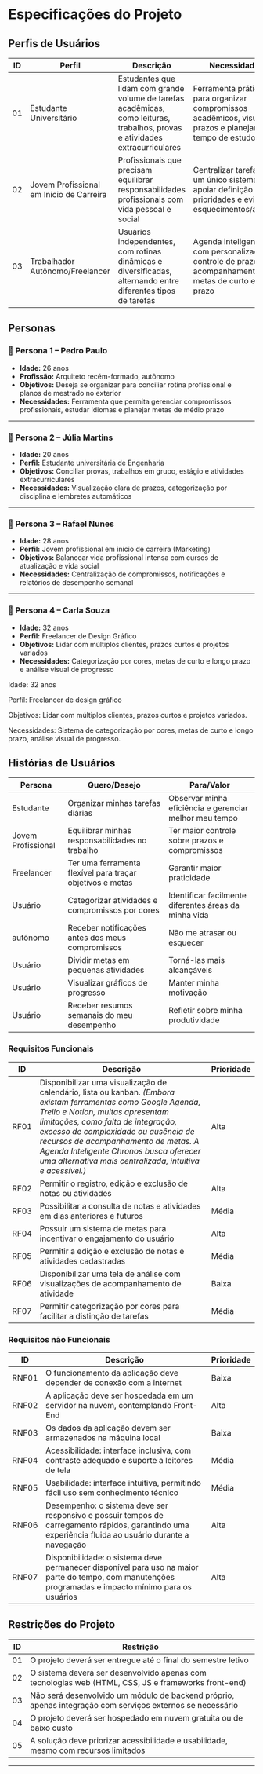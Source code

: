 # Especificações do Projeto

## Perfis de Usuários

| ID  | Perfil                               | Descrição                                                                                      | Necessidades                                                                                  |
|-----|--------------------------------------|------------------------------------------------------------------------------------------------|-----------------------------------------------------------------------------------------------|
| 01  | Estudante Universitário              | Estudantes que lidam com grande volume de tarefas acadêmicas, como leituras, trabalhos, provas e atividades extracurriculares | Ferramenta prática para organizar compromissos acadêmicos, visualizar prazos e planejar o tempo de estudo |
| 02  | Jovem Profissional em Início de Carreira | Profissionais que precisam equilibrar responsabilidades profissionais com vida pessoal e social | Centralizar tarefas em um único sistema, apoiar definição de prioridades e evitar esquecimentos/atrasos |
| 03  | Trabalhador Autônomo/Freelancer      | Usuários independentes, com rotinas dinâmicas e diversificadas, alternando entre diferentes tipos de tarefas | Agenda inteligente com personalização, controle de prazos e acompanhamento de metas de curto e longo prazo |


## Personas


### 👤 Persona 1 – Pedro Paulo
- **Idade:** 26 anos  
- **Profissão:** Arquiteto recém-formado, autônomo  
- **Objetivos:** Deseja se organizar para conciliar rotina profissional e planos de mestrado no exterior  
- **Necessidades:** Ferramenta que permita gerenciar compromissos profissionais, estudar idiomas e planejar metas de médio prazo  

---

### 👤 Persona 2 – Júlia Martins
- **Idade:** 20 anos  
- **Perfil:** Estudante universitária de Engenharia  
- **Objetivos:** Conciliar provas, trabalhos em grupo, estágio e atividades extracurriculares  
- **Necessidades:** Visualização clara de prazos, categorização por disciplina e lembretes automáticos  

---

### 👤 Persona 3 – Rafael Nunes
- **Idade:** 28 anos  
- **Perfil:** Jovem profissional em início de carreira (Marketing)  
- **Objetivos:** Balancear vida profissional intensa com cursos de atualização e vida social  
- **Necessidades:** Centralização de compromissos, notificações e relatórios de desempenho semanal  

---

### 👤 Persona 4 – Carla Souza
- **Idade:** 32 anos  
- **Perfil:** Freelancer de Design Gráfico  
- **Objetivos:** Lidar com múltiplos clientes, prazos curtos e projetos variados  
- **Necessidades:** Categorização por cores, metas de curto e longo prazo e análise visual de progresso  


Idade: 32 anos

Perfil: Freelancer de design gráfico

Objetivos: Lidar com múltiplos clientes, prazos curtos e projetos variados.

Necessidades: Sistema de categorização por cores, metas de curto e longo prazo, análise visual de progresso.


## Histórias de Usuários

| Persona              | Quero/Desejo                                                                 | Para/Valor                                                                 |
|----------------------|-------------------------------------------------------------------------------|----------------------------------------------------------------------------|
| Estudante            | Organizar minhas tarefas diárias                                              | Observar minha eficiência e gerenciar melhor meu tempo                     |
| Jovem Profissional   | Equilibrar minhas responsabilidades no trabalho                               | Ter maior controle sobre prazos e compromissos                             |
| Freelancer           | Ter uma ferramenta flexível para traçar objetivos e metas                     | Garantir maior praticidade                                                  |
| Usuário              | Categorizar atividades e compromissos por cores                               | Identificar facilmente diferentes áreas da minha vida                      |
|  autônomo            | Receber notificações antes dos meus compromissos                              | Não me atrasar ou esquecer                                                 |
| Usuário              | Dividir metas em pequenas atividades                                          | Torná-las mais alcançáveis                                                 |
| Usuário              | Visualizar gráficos de progresso                                              | Manter minha motivação                                                     |
| Usuário              | Receber resumos semanais do meu desempenho                                    | Refletir sobre minha produtividade                                         |




### Requisitos Funcionais



| ID   | Descrição                                                                                                                                                | Prioridade |
|------|----------------------------------------------------------------------------------------------------------------------------------------------------------|------------|
| RF01 | Disponibilizar uma visualização de calendário, lista ou kanban. *(Embora existam ferramentas como Google Agenda, Trello e Notion, muitas apresentam limitações, como falta de integração, excesso de complexidade ou ausência de recursos de acompanhamento de metas. A Agenda Inteligente Chronos busca oferecer uma alternativa mais centralizada, intuitiva e acessível.)* | Alta       |
| RF02 | Permitir o registro, edição e exclusão de notas ou atividades                                                                                            | Alta       |
| RF03 | Possibilitar a consulta de notas e atividades em dias anteriores e futuros                                                                               | Média      |
| RF04 | Possuir um sistema de metas para incentivar o engajamento do usuário                                                                                     | Alta       |
| RF05 | Permitir a edição e exclusão de notas e atividades cadastradas                                                                                           | Média      |
| RF06 | Disponibilizar uma tela de análise com visualizações de acompanhamento de atividade                                                                      | Baixa      |
| RF07 | Permitir categorização por cores para facilitar a distinção de tarefas                                                                                   | Média      |



### Requisitos não Funcionais



| ID    | Descrição                                                                                                                                                 | Prioridade |
|-------|-----------------------------------------------------------------------------------------------------------------------------------------------------------|------------|
| RNF01 | O funcionamento da aplicação deve depender de conexão com a internet                                                                                      | Baixa      |
| RNF02 | A aplicação deve ser hospedada em um servidor na nuvem, contemplando Front-End                                                                            | Alta       |
| RNF03 | Os dados da aplicação devem ser armazenados na máquina local                                                                                              | Baixa      |
| RNF04 | Acessibilidade: interface inclusiva, com contraste adequado e suporte a leitores de tela                                                                  | Média      |
| RNF05 | Usabilidade: interface intuitiva, permitindo fácil uso sem conhecimento técnico                                                                           | Média      |
| RNF06 | Desempenho: o sistema deve ser responsivo e possuir tempos de carregamento rápidos, garantindo uma experiência fluida ao usuário durante a navegação       | Alta       |
| RNF07 | Disponibilidade: o sistema deve permanecer disponível para uso na maior parte do tempo, com manutenções programadas e impacto mínimo para os usuários      | Alta       |



## Restrições do Projeto

| ID  | Restrição                                                                 |
|-----|----------------------------------------------------------------------------|
| 01  | O projeto deverá ser entregue até o final do semestre letivo               |
| 02  | O sistema deverá ser desenvolvido apenas com tecnologias web (HTML, CSS, JS e frameworks front-end) |
| 03  | Não será desenvolvido um módulo de backend próprio, apenas integração com serviços externos se necessário |
| 04  | O projeto deverá ser hospedado em nuvem gratuita ou de baixo custo         |
| 05  | A solução deve priorizar acessibilidade e usabilidade, mesmo com recursos limitados |
****
